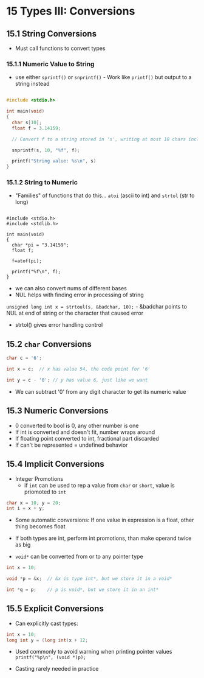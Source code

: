 # 15 Types III: Conversions

## 15.1 String Conversions

- Must call functions to convert types

### 15.1.1 Numeric Value to String

- use either `sprintf()` or `snprintf()` - Work like `printf()` but output to a string instead

```c

#include <stdio.h>

int main(void)
{
  char s[10];
  float f = 3.14159;

  // Convert f to a string stored in 's', writing at most 10 chars including NUL

  snprintf(s, 10, "%f", f);

  printf("String value: %s\n", s)
}
```

### 15.1.2 String to Numeric

- "Families" of functions that do this... `atoi` (ascii to int) and `strtol` (str to long)

```c:string_to_float

#include <stdio.h>
#include <stdlib.h>

int main(void)
{
  char *pi = "3.14159";
  float f;

  f=atof(pi);

  printf("%f\n", f);
}
```

- we can also convert nums of different bases
- NUL helps with finding error in processing of string

`unsigned long int x = strtoul(s, &badchar, 10);` - &badchar points to NUL at end of string or the character that caused error

- strtol() gives error handling control

## 15.2 `char` Conversions

```c
char c = '6';

int x = c;  // x has value 54, the code point for '6'

int y = c - '0'; // y has value 6, just like we want
```

- We can subtract '0' from any digit character to get its numeric value

## 15.3 Numeric Conversions

- 0 converted to bool is 0, any other number is one
- If int is converted and doesn't fit, number wraps around
- If floating point converted to int, fractional part discarded
- If can't be represented = undefined behavior

## 15.4 Implicit Conversions

- Integer Promotions
  - if `int` can be used to rep a value from `char` or `short`, value is priomoted to `int`

```c
char x = 10, y = 20;
int i = x + y;
```

- Some automatic conversions: If one value in expression is a float, other thing becomes float
- If both types are int, perform int promotions, than make operand twice as big

- `void*` can be converted from or to any pointer type

```c
int x = 10;

void *p = &x;  // &x is type int*, but we store it in a void*

int *q = p;    // p is void*, but we store it in an int*
```

## 15.5 Explicit Conversions

- Can explicitly cast types:

```c
int x = 10;
long int y = (long int)x + 12;
```

- Used commonly to avoid warning when printing pointer values
`printf("%p\n", (void *)p);`

- Casting rarely needed in practice
